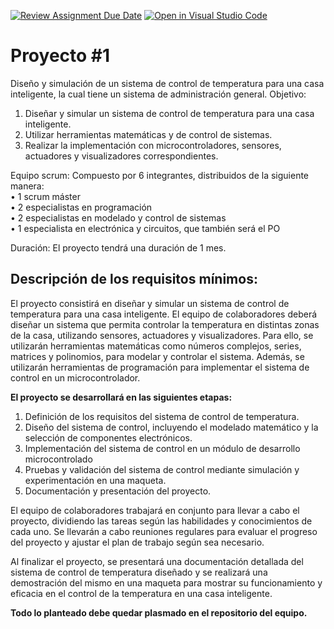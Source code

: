 [![Review Assignment Due Date](https://classroom.github.com/assets/deadline-readme-button-8d59dc4de5201274e310e4c54b9627a8934c3b88527886e3b421487c677d23eb.svg)](https://classroom.github.com/a/pVmkMH6A)
[![Open in Visual Studio Code](https://classroom.github.com/assets/open-in-vscode-c66648af7eb3fe8bc4f294546bfd86ef473780cde1dea487d3c4ff354943c9ae.svg)](https://classroom.github.com/online_ide?assignment_repo_id=10761357&assignment_repo_type=AssignmentRepo)
# Proyecto #1  

Diseño y simulación de un sistema de control de temperatura para una casa inteligente, la cual tiene un sistema de administración general. 
Objetivo: 
1.	Diseñar y simular un sistema de control de temperatura para una casa inteligente.
2.	Utilizar herramientas matemáticas y de control de sistemas.
3.	Realizar la implementación con microcontroladores, sensores, actuadores y visualizadores correspondientes. 

Equipo scrum: Compuesto por 6 integrantes, distribuidos de la siguiente manera:  
•	1 scrum máster  
•	2 especialistas en programación  
•	2 especialistas en modelado y control de sistemas  
•	1 especialista en electrónica y circuitos, que también será el PO

Duración: El proyecto tendrá una duración de 1 mes.  

## Descripción de los requisitos mínimos:  

El proyecto consistirá en diseñar y simular un sistema de control de temperatura para una casa inteligente. El equipo de colaboradores deberá diseñar un sistema que permita controlar la temperatura en distintas zonas de la casa, utilizando sensores, actuadores y visualizadores.
Para ello, se utilizarán herramientas matemáticas como números complejos, series, matrices y polinomios, para modelar y controlar el sistema. Además, se utilizarán herramientas de programación para implementar el sistema de control en un microcontrolador.  

**El proyecto se desarrollará en las siguientes etapas:**  

1.	Definición de los requisitos del sistema de control de temperatura.
2.	Diseño del sistema de control, incluyendo el modelado matemático y la selección de componentes electrónicos.
3.	Implementación del sistema de control en un módulo de desarrollo microcontrolado
4.	Pruebas y validación del sistema de control mediante simulación y experimentación en una maqueta.
5.	Documentación y presentación del proyecto.  

El equipo de colaboradores trabajará en conjunto para llevar a cabo el proyecto, dividiendo las tareas según las habilidades y conocimientos de cada uno. Se llevarán a cabo reuniones regulares para evaluar el progreso del proyecto y ajustar el plan de trabajo según sea necesario.  

Al finalizar el proyecto, se presentará una documentación detallada del sistema de control de temperatura diseñado y se realizará una demostración del mismo en una maqueta para mostrar su funcionamiento y eficacia en el control de la temperatura en una casa inteligente.  

**Todo lo planteado debe quedar plasmado en el repositorio del equipo.** 

